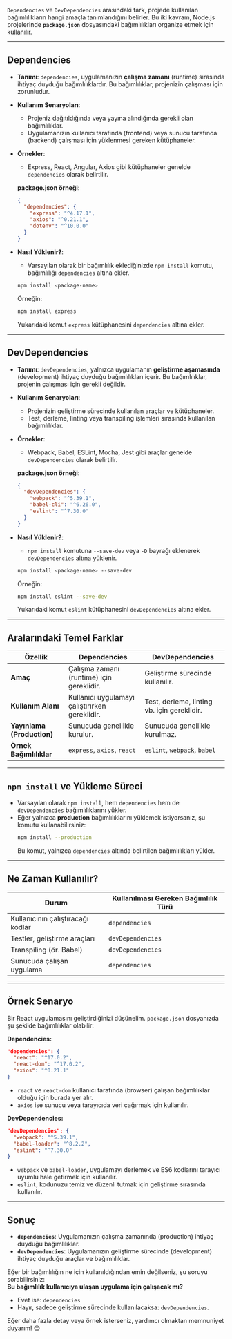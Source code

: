 `Dependencies` ve `DevDependencies` arasındaki fark, projede kullanılan bağımlılıkların hangi amaçla tanımlandığını belirler. Bu iki kavram, Node.js projelerinde **`package.json`** dosyasındaki bağımlılıkları organize etmek için kullanılır.

---

## **Dependencies**
- **Tanımı**: `dependencies`, uygulamanızın **çalışma zamanı** (runtime) sırasında ihtiyaç duyduğu bağımlılıklardır. Bu bağımlılıklar, projenizin çalışması için zorunludur.
- **Kullanım Senaryoları**:
  - Projeniz dağıtıldığında veya yayına alındığında gerekli olan bağımlılıklar.
  - Uygulamanızın kullanıcı tarafında (frontend) veya sunucu tarafında (backend) çalışması için yüklenmesi gereken kütüphaneler.
- **Örnekler**:
  - Express, React, Angular, Axios gibi kütüphaneler genelde `dependencies` olarak belirtilir.
  
  **package.json örneği**:
  ```json
  {
    "dependencies": {
      "express": "^4.17.1",
      "axios": "^0.21.1",
      "dotenv": "^10.0.0"
    }
  }
  ```
- **Nasıl Yüklenir?**:
  - Varsayılan olarak bir bağımlılık eklediğinizde `npm install` komutu, bağımlılığı `dependencies` altına ekler.
  ```bash
  npm install <package-name>
  ```
  Örneğin:
  ```bash
  npm install express
  ```
  Yukarıdaki komut `express` kütüphanesini `dependencies` altına ekler.

---

## **DevDependencies**
- **Tanımı**: `devDependencies`, yalnızca uygulamanın **geliştirme aşamasında** (development) ihtiyaç duyduğu bağımlılıkları içerir. Bu bağımlılıklar, projenin çalışması için gerekli değildir.
- **Kullanım Senaryoları**:
  - Projenizin geliştirme sürecinde kullanılan araçlar ve kütüphaneler.
  - Test, derleme, linting veya transpiling işlemleri sırasında kullanılan bağımlılıklar.
- **Örnekler**:
  - Webpack, Babel, ESLint, Mocha, Jest gibi araçlar genelde `devDependencies` olarak belirtilir.

  **package.json örneği**:
  ```json
  {
    "devDependencies": {
      "webpack": "^5.39.1",
      "babel-cli": "^6.26.0",
      "eslint": "^7.30.0"
    }
  }
  ```
- **Nasıl Yüklenir?**:
  - `npm install` komutuna `--save-dev` veya `-D` bayrağı eklenerek `devDependencies` altına yüklenir.
  ```bash
  npm install <package-name> --save-dev
  ```
  Örneğin:
  ```bash
  npm install eslint --save-dev
  ```
  Yukarıdaki komut `eslint` kütüphanesini `devDependencies` altına ekler.

---

## **Aralarındaki Temel Farklar**

| Özellik                | Dependencies                     | DevDependencies              |
|------------------------|----------------------------------|-----------------------------|
| **Amaç**               | Çalışma zamanı (runtime) için gereklidir. | Geliştirme sürecinde kullanılır. |
| **Kullanım Alanı**     | Kullanıcı uygulamayı çalıştırırken gereklidir. | Test, derleme, linting vb. için gereklidir. |
| **Yayınlama (Production)** | Sunucuda genellikle kurulur. | Sunucuda genellikle kurulmaz. |
| **Örnek Bağımlılıklar** | `express`, `axios`, `react`      | `eslint`, `webpack`, `babel` |

---

## **`npm install` ve Yükleme Süreci**

- Varsayılan olarak `npm install`, hem `dependencies` hem de `devDependencies` bağımlılıklarını yükler.
- Eğer yalnızca **production** bağımlılıklarını yüklemek istiyorsanız, şu komutu kullanabilirsiniz:
  ```bash
  npm install --production
  ```
  Bu komut, yalnızca `dependencies` altında belirtilen bağımlılıkları yükler.

---

## **Ne Zaman Kullanılır?**

| Durum                           | Kullanılması Gereken Bağımlılık Türü |
|---------------------------------|-------------------------------------|
| Kullanıcının çalıştıracağı kodlar | `dependencies`                     |
| Testler, geliştirme araçları     | `devDependencies`                  |
| Transpiling (ör. Babel)          | `devDependencies`                  |
| Sunucuda çalışan uygulama        | `dependencies`                     |

---

## **Örnek Senaryo**

Bir React uygulamasını geliştirdiğinizi düşünelim. `package.json` dosyanızda şu şekilde bağımlılıklar olabilir:

**Dependencies:**
```json
"dependencies": {
  "react": "^17.0.2",
  "react-dom": "^17.0.2",
  "axios": "^0.21.1"
}
```

- `react` ve `react-dom` kullanıcı tarafında (browser) çalışan bağımlılıklar olduğu için burada yer alır.
- `axios` ise sunucu veya tarayıcıda veri çağırmak için kullanılır.

**DevDependencies:**
```json
"devDependencies": {
  "webpack": "^5.39.1",
  "babel-loader": "^8.2.2",
  "eslint": "^7.30.0"
}
```

- `webpack` ve `babel-loader`, uygulamayı derlemek ve ES6 kodlarını tarayıcı uyumlu hale getirmek için kullanılır.
- `eslint`, kodunuzu temiz ve düzenli tutmak için geliştirme sırasında kullanılır.

---

## **Sonuç**

- **`dependencies`**: Uygulamanızın çalışma zamanında (production) ihtiyaç duyduğu bağımlılıklar.
- **`devDependencies`**: Uygulamanızın geliştirme sürecinde (development) ihtiyaç duyduğu araçlar ve bağımlılıklar.

Eğer bir bağımlılığın ne için kullanıldığından emin değilseniz, şu soruyu sorabilirsiniz:  
**Bu bağımlılık kullanıcıya ulaşan uygulama için çalışacak mı?**  
- Evet ise: `dependencies`  
- Hayır, sadece geliştirme sürecinde kullanılacaksa: `devDependencies`.

Eğer daha fazla detay veya örnek isterseniz, yardımcı olmaktan memnuniyet duyarım! 😊